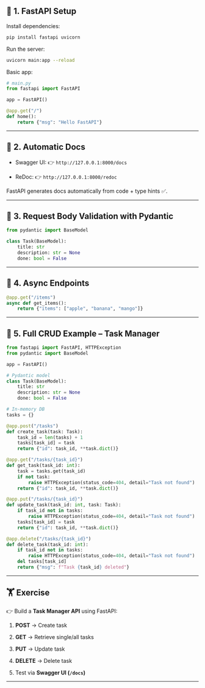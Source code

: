 
## 📌 1. FastAPI Setup

Install dependencies:

```bash
pip install fastapi uvicorn
```

Run the server:

```bash
uvicorn main:app --reload
```

Basic app:

```python
# main.py
from fastapi import FastAPI

app = FastAPI()

@app.get("/")
def home():
    return {"msg": "Hello FastAPI"}
```

---

## 📌 2. Automatic Docs

- Swagger UI: 👉 `http://127.0.0.1:8000/docs`
    
- ReDoc: 👉 `http://127.0.0.1:8000/redoc`
    

FastAPI generates docs automatically from code + type hints ✅.

---

## 📌 3. Request Body Validation with Pydantic

```python
from pydantic import BaseModel

class Task(BaseModel):
    title: str
    description: str = None
    done: bool = False
```

---

## 📌 4. Async Endpoints

```python
@app.get("/items")
async def get_items():
    return {"items": ["apple", "banana", "mango"]}
```

---

## 📌 5. Full CRUD Example – Task Manager

```python
from fastapi import FastAPI, HTTPException
from pydantic import BaseModel

app = FastAPI()

# Pydantic model
class Task(BaseModel):
    title: str
    description: str = None
    done: bool = False

# In-memory DB
tasks = {}

@app.post("/tasks")
def create_task(task: Task):
    task_id = len(tasks) + 1
    tasks[task_id] = task
    return {"id": task_id, **task.dict()}

@app.get("/tasks/{task_id}")
def get_task(task_id: int):
    task = tasks.get(task_id)
    if not task:
        raise HTTPException(status_code=404, detail="Task not found")
    return {"id": task_id, **task.dict()}

@app.put("/tasks/{task_id}")
def update_task(task_id: int, task: Task):
    if task_id not in tasks:
        raise HTTPException(status_code=404, detail="Task not found")
    tasks[task_id] = task
    return {"id": task_id, **task.dict()}

@app.delete("/tasks/{task_id}")
def delete_task(task_id: int):
    if task_id not in tasks:
        raise HTTPException(status_code=404, detail="Task not found")
    del tasks[task_id]
    return {"msg": f"Task {task_id} deleted"}
```

---

## 🏋️ Exercise

👉 Build a **Task Manager API** using FastAPI:

1. **POST** → Create task
    
2. **GET** → Retrieve single/all tasks
    
3. **PUT** → Update task
    
4. **DELETE** → Delete task
    
5. Test via **Swagger UI (`/docs`)**
    

---
